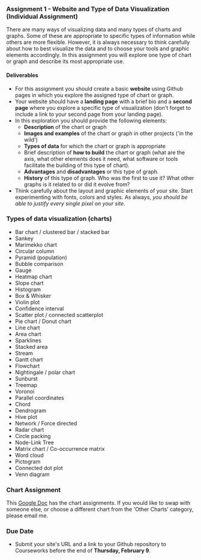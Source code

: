 ### Assignment 1 - Website and Type of Data Visualization (Individual Assignment)
There are many ways of visualizing data and many types of charts and graphs. Some of these are appropriate to specific types of information while others are more flexible. However, it is always necessary to think carefully about how to best visualize the data and to choose your tools and graphic elements accordingly. In this assignment you will explore one type of chart or graph and describe its most appropriate use.

#### Deliverables
* For this assignment you should create a basic **website** using Github pages in which you explore the assigned type of chart or graph.
* Your website should have a **landing page** with a brief bio and a **second page** where you explore a specific type of visualization (don't forget to include a link to your second page from your landing page).
* In this exploration you should provide the following elements:
  * **Description** of the chart or graph
  * **Images and examples** of the chart or graph in other projects ('in the wild')
  * **Types of data** for which the chart or graph is appropriate
  * Brief description of **how to build** the chart or graph (what are the axis, what other elements does it need, what software or tools facilitate the building of this type of chart).
  * **Advantages** and **disadvantages** or this type of graph.
  * **History** of this type of graph. Who was the first to use it? What other graphs is it related to or did it evolve from?
* Think carefully about the layout and graphic elements of your site. Start experimenting with fonts, colors and styles. As always, *you should be able to justify every single pixel on your site*.

### Types of data visualization (charts)
* Bar chart / clustered bar / stacked bar
* Sankey
* Marimekko chart
* Circular column
* Pyramid (population)
* Bubble comparison
* Gauge
* Heatmap chart
* Slope chart
* Histogram
* Box & Whisker
* Violin plot
* Confidence interval
* Scatter plot / connected scatterplot
* Pie chart / Donut chart
* Line chart
* Area chart
* Sparklines
* Stacked area
* Stream
* Gantt chart
* Flowchart
* Nightingale / polar chart
* Sunburst
* Treemap
* Voronoi
* Parallel coordinates
* Chord
* Dendrogram
* Hive plot
* Network / Force directed
* Radar chart
* Circle packing
* Node-Link Tree
* Matrix chart / Co-occurrence matrix
* Word cloud
* Pictogram
* Connected dot plot
* Venn diagram

### Chart Assignment
This [Google Doc](https://docs.google.com/spreadsheets/d/1pLz_QoRS_uc5hRy5MbfVBESCAgNswdxa5PJh5rwz5cE/edit?usp=sharing) has the chart assignments. If you would like to swap with someone else, or choose a different chart from the 'Other Charts' category, please email me.

### Due Date
* Submit your site's URL and a link to your Github repository to Courseworks before the end of **Thursday, February 9**.
